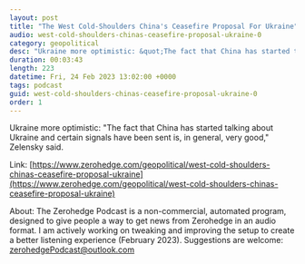 ```yaml
---
layout: post
title: "The West Cold-Shoulders China's Ceasefire Proposal For Ukraine"
audio: west-cold-shoulders-chinas-ceasefire-proposal-ukraine-0
category: geopolitical
desc: "Ukraine more optimistic: &quot;The fact that China has started talking about Ukraine and certain signals have been sent is, in general, very good,&quot; Zelensky said."
duration: 00:03:43
length: 223
datetime: Fri, 24 Feb 2023 13:02:00 +0000
tags: podcast
guid: west-cold-shoulders-chinas-ceasefire-proposal-ukraine-0
order: 1
---
```

Ukraine more optimistic: &quot;The fact that China has started talking about Ukraine and certain signals have been sent is, in general, very good,&quot; Zelensky said.

Link: [https://www.zerohedge.com/geopolitical/west-cold-shoulders-chinas-ceasefire-proposal-ukraine](https://www.zerohedge.com/geopolitical/west-cold-shoulders-chinas-ceasefire-proposal-ukraine)

About: The Zerohedge Podcast is a non-commercial, automated program, designed to give people a way to get news from Zerohedge in an audio format.  I am actively working on tweaking and improving the setup to create a better listening experience (February 2023).  Suggestions are welcome: [zerohedgePodcast@outlook.com](mailto:zerohedgePodcast@outlook.com)